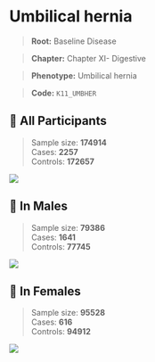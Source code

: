 # Umbilical hernia

> **Root:** Baseline Disease  

> **Chapter:** Chapter XI- Digestive  

> **Phenotype:** Umbilical hernia  

> **Code:** `K11_UMBHER`

## 🧪 All Participants  
> Sample size: **174914**  
> Cases: **2257**  
> Controls: **172657**
<img src="/Disease/Figures/ALL/Incidence/K11_UMBHER.png"/>
<CsvTable src="/public/Disease/Data/ALL/Incidence/COX_K11_UMBHER.csv" label="🔍 View full results" />

## 👨 In Males  
> Sample size: **79386**  
> Cases: **1641**  
> Controls: **77745**
<img src="/Disease/Figures/Male/Incidence/K11_UMBHER.png"/>
<CsvTable src="/public/Disease/Data/Male/Incidence/COX_K11_UMBHER.csv" label="🔍 View full results" />

## 👩 In Females  
> Sample size: **95528**  
> Cases: **616**  
> Controls: **94912**
<img src="/Disease/Figures/Female/Incidence/K11_UMBHER.png"/>
<CsvTable src="/public/Disease/Data/Female/Incidence/COX_K11_UMBHER.csv" label="🔍 View full results" />
